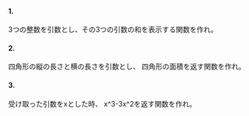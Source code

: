 #### 1.
3つの整数を引数とし、その3つの引数の和を表示する関数を作れ。

#### 2.
四角形の縦の長さと横の長さを引数とし、
四角形の面積を返す関数を作れ。

#### 3.
受け取った引数をxとした時、
x^3-3x^2を返す関数を作れ。


